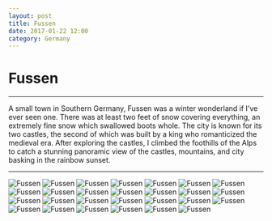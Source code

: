 ```yaml
---
layout: post
title: Fussen
date: 2017-01-22 12:00
category: Germany
---
```


# Fussen

---

A small town in Southern Germany, Fussen was a winter wonderland if I've ever seen one. There was at least two feet of snow covering everything, an extremely fine snow which swallowed boots whole.
The city is known for its two castles, the second of which was built by a king who romanticized the medieval era.
After exploring the castles, I climbed the foothills of the Alps to catch a stunning panoramic view of the castles, mountains, and city basking in the rainbow sunset.

---

![Fussen](/assets/img/travel/Germany/Fussen/Fussen-1.JPG)
![Fussen](/assets/img/travel/Germany/Fussen/Fussen-2.JPG)
![Fussen](/assets/img/travel/Germany/Fussen/Fussen-3.JPG)
![Fussen](/assets/img/travel/Germany/Fussen/Fussen-4.JPG)
![Fussen](/assets/img/travel/Germany/Fussen/Fussen-5.JPG)
![Fussen](/assets/img/travel/Germany/Fussen/Fussen-6.JPG)
![Fussen](/assets/img/travel/Germany/Fussen/Fussen-7.JPG)
![Fussen](/assets/img/travel/Germany/Fussen/Fussen-8.JPG)
![Fussen](/assets/img/travel/Germany/Fussen/Fussen-9.JPG)
![Fussen](/assets/img/travel/Germany/Fussen/Fussen-10.JPG)
![Fussen](/assets/img/travel/Germany/Fussen/Fussen-11.JPG)
![Fussen](/assets/img/travel/Germany/Fussen/Fussen-12.JPG)
![Fussen](/assets/img/travel/Germany/Fussen/Fussen-13.JPG)
![Fussen](/assets/img/travel/Germany/Fussen/Fussen-14.JPG)
![Fussen](/assets/img/travel/Germany/Fussen/Fussen-15.JPG)
![Fussen](/assets/img/travel/Germany/Fussen/Fussen-16.JPG)
![Fussen](/assets/img/travel/Germany/Fussen/Fussen-17.JPG)
![Fussen](/assets/img/travel/Germany/Fussen/Fussen-18.JPG)
![Fussen](/assets/img/travel/Germany/Fussen/Fussen-19.JPG)
![Fussen](/assets/img/travel/Germany/Fussen/Fussen-20.JPG)
![Fussen](/assets/img/travel/Germany/Fussen/Fussen-21.JPG)
![Fussen](/assets/img/travel/Germany/Fussen/Fussen-22.JPG)
![Fussen](/assets/img/travel/Germany/Fussen/Fussen-23.JPG)
![Fussen](/assets/img/travel/Germany/Fussen/Fussen-24.JPG)
![Fussen](/assets/img/travel/Germany/Fussen/Fussen-25.JPG)
![Fussen](/assets/img/travel/Germany/Fussen/Fussen-26.JPG)
![Fussen](/assets/img/travel/Germany/Fussen/Fussen-27.JPG)